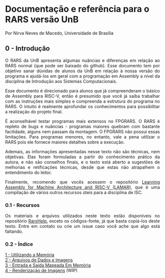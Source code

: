 # Documentação e referência para o RARS versão UnB
Por Nirva Neves de Macedo, Universidade de Brasília
## **0 - Introdução**
<div style="text-align: justify">
O RARS da UnB apresenta algumas nuâncias e diferenças em relação ao RARS normal (que pode ser baixado do github). Esse documento tem por objetivo sanar dúvidas de alunos da UnB em relação à nossa versão do programa e ajudá-los em geral com a programação em Assembly a nível da disciplina de Introdução aos Sistemas Computacionais.

Esse documento é direcionado para alunos que já compreenderam o básico de Assembly para RISC-V, então é presumido que você já saiba trabalhar com as instruções mais simples e compreenda a estrutura do programa no RARS. O intuito é realmente aprofundar os conhecimentos para possibilitar a realização do projeto final.

É aconselhável testar programas mais extensos no FPGRARS. O RARS é repleto de bugs e nuâncias - programas maiores quebram com bastante facilidade, alguns nem passam da montagem. O FPGRARS não possui essas limitações. Para programas menores, no entanto, vale a pena utilizar o RARS pois ele fornece maiores detalhes sobre a execução.

Ademais, as informações apresentadas nesse texto não são técnicas, nem objetivas. Elas foram formuladas a partir do conhecimento prático da autora, e não são conselhos finais, e o texto está aberto a sugestões de melhorias e retificações técnicas, desde que estas não atrapalhem o entendimento do leitor.

Finalmente, recomendo que vocês acessem o repositório <a href="https://github.com/victorlisboa/LAMAR">Learning Assembly for Machine Architecture and RISC-V (LAMAR)</a>, que é uma compilação de vários outros recursos úteis para  a disciplina de ISC.

### **0.1 - Recursos**

Os materiais e arquivos utilizados neste texto estão disponíveis no repositório <a href="https://github.com/NirvaCx/RarsHelp">RarsHelp</a>, exceto os códigos-fonte, já que basta copiá-los deste texto. Entre em contato ou crie um issue caso você ache que algo está faltando.

### **0.2 - Índice**

<a href="./Chapters/1 - Memory.html">1 - Utilizando a Memória</a><br>
<a href="./Chapters/2 - Data.html">2 - Arquivos de Dados e Imagens</a><br>
<a href="./Chapters/3 - MMIO.html">3 - Entrada e Saída Mapeada Em Memória</a><br>
<a href="./Chapters/4 - Render.html">4 - Renderização de Imagens</a> (WIP)<br>

</div>